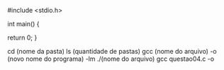 #include <stdio.h>

int main() {

  return 0;
}

cd (nome da pasta)
ls (quantidade de pastas)
gcc (nome do arquivo) -o (novo nome do programa) -lm
./(nome do arquivo)
gcc questao04.c -o 